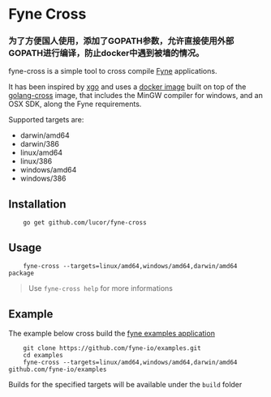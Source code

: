 # Fyne Cross

### 为了方便国人使用，添加了GOPATH参数，允许直接使用外部GOPATH进行编译，防止docker中遇到被墙的情况。

fyne-cross is a simple tool to cross compile [Fyne](https://fyne.io) applications.

It has been inspired by [xgo](https://github.com/karalabe/xgo) and uses a [docker image](https://hub.docker.com/r/lucor/fyne-cross) built on top of the [golang-cross](https://github.com/docker/golang-cross) image,
that includes the MinGW compiler for windows, and an OSX SDK, along the Fyne requirements.

Supported targets are:
  -  darwin/amd64
  -  darwin/386
  -  linux/amd64
  -  linux/386
  -  windows/amd64
  -  windows/386

## Installation

        go get github.com/lucor/fyne-cross

## Usage

        fyne-cross --targets=linux/amd64,windows/amd64,darwin/amd64 package

> Use `fyne-cross help` for more informations

## Example

The example below cross build the [fyne examples application](https://github.com/fyne-io/examples)

        git clone https://github.com/fyne-io/examples.git
        cd examples
        fyne-cross --targets=linux/amd64,windows/amd64,darwin/amd64 github.com/fyne-io/examples

Builds for the specified targets will be available under the `build` folder
